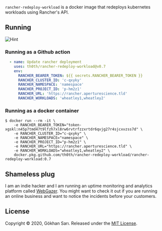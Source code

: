 `rancher-redeploy-workload` is a docker image that redeploys kubernetes workloads using Rancher's API.

## Running 

![Hint](hint.png)

### Running as a Github action

```yaml
  - name: Update rancher deployment
    uses: th0th/rancher-redeploy-workload@v0.7
    env:
      RANCHER_BEARER_TOKEN: ${{ secrets.RANCHER_BEARER_TOKEN }}
      RANCHER_CLUSTER_ID: 'c-qxyky'
      RANCHER_NAMESPACE: 'namespace'
      RANCHER_PROJECT_ID: 'p-hm2z1'
      RANCHER_URL: 'https://rancher.aperturescience.tld'
      RANCHER_WORKLOADS: 'wheatley1,wheatley2'
```

### Running as a docker container

```shell script
$ docker run --rm -it \
    -e RANCHER_BEARER_TOKEN="token-xgskl:n45p7tmd47t9lfzh7xl8rw6rvtrfzzxrtdr6qvjg27r4sjcxvzss7d" \
    -e RANCHER_CLUSTER_ID="c-qxyky" \
    -e RANCHER_NAMESPACE="namespace" \
    -e RANCHER_PROJECT_ID="p-hm2z1" \
    -e RANCHER_URL="https://rancher.aperturescience.tld" \
    -e RANCHER_WORKLOADS="wheatley1,wheatley2" \
    docker.pkg.github.com/th0th/rancher-redeploy-workload/rancher-redeploy-workload:0.7
```

## Shameless plug

I am an indie hacker and I am running an uptime monitoring and analytics platform called [WebGazer](https://www.webgazer.io). You might want to check it out if you are running an online business and want to notice the incidents before your customers.

## License

Copyright © 2020, Gökhan Sarı. Released under the [MIT License](LICENSE).
